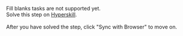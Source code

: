Fill blanks tasks are not supported yet. <br>Solve this step on <a href="https://hyperskill.org/learn/step/48073">Hyperskill</a>. <br><br>After you have solved the step, click "Sync with Browser"  to move on.